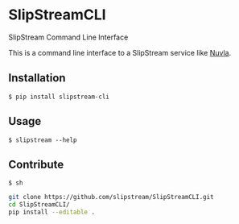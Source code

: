 # SlipStreamCLI
SlipStream Command Line Interface

This is a command line interface to a SlipStream service like [Nuvla](https://nuv.la).

## Installation
  `$ pip install slipstream-cli`

## Usage
  `$ slipstream --help`

## Contribute
  `$ sh`
  ```sh
  git clone https://github.com/slipstream/SlipStreamCLI.git
  cd SlipStreamCLI/
  pip install --editable .
  ```

